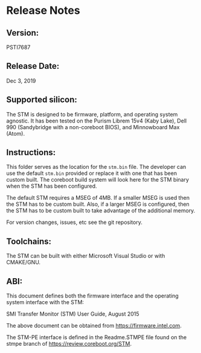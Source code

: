 # Release Notes

## Version:

PSTI7687

## Release Date:

Dec 3, 2019

## Supported silicon:

The STM is designed to be firmware, platform, and operating system agnostic.
It has been tested on the Purism Librem 15v4 (Kaby Lake), Dell 990
(Sandybridge with a non-coreboot BIOS), and Minnowboard Max (Atom).

## Instructions:

This folder serves as the location for the `stm.bin` file.  The developer
can use the default `stm.bin` provided or replace it with one that has
been custom built.  The coreboot build system will look here for the
STM binary when the STM has been configured.

The default STM requires a MSEG of 4MB.  If a smaller MSEG is used
then the STM has to be custom built.  Also, if a larger MSEG is
configured, then the STM has to be custom built to take advantage
of the additional memory.

For version changes, issues, etc see the git repository.

## Toolchains:

The STM can be built with either Microsoft Visual Studio or with CMAKE/GNU.

## ABI:

This document defines both the firmware interface and the operating system
interface with the STM:

SMI Transfer Monitor (STM) User Guide, August 2015

The above document can be obtained from https://firmware.intel.com.

The STM-PE interface is defined in the Readme.STMPE file found on
the stmpe branch of https://review.coreboot.org/STM.
